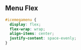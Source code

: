 ## Menu Flex 
```css
#icemegamenu {
  display: flex;
  flex-wrap: wrap;
  align-items: center;
  justify-content: space-evenly;
}
```